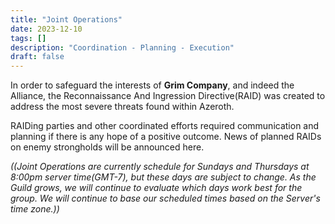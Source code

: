 ```yaml
---
title: "Joint Operations"
date: 2023-12-10
tags: []
description: "Coordination - Planning - Execution"
draft: false
---
```

In order to safeguard the interests of __Grim Company__, and indeed the Alliance, the Reconnaissance And Ingression Directive(RAID) was created to address the most severe threats found within Azeroth. 

RAIDing parties and other coordinated efforts required communication and planning if there is any hope of a positive outcome. News of planned RAIDs on enemy strongholds will be announced here. 

_((Joint Operations are currently schedule for Sundays and Thursdays at 8:00pm server time(GMT-7), but these days are subject to change. As the Guild grows, we will continue to evaluate which days work best for the group. We will continue to base our scheduled times based on the Server's time zone.))_

<!-- ## RAID Roster ##  

{{< table "table table-striped table-bordered" >}} 
| Name               | Role      | Class   |
|:------------------ |:--------- |:------- |
| Thylas Steelshourd | Tank      | Paladin |
| Icirus Stonebeard  | Melee DPS | Paladin |

{{< /table >}} -->